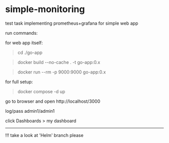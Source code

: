 # simple-monitoring
test task implementing prometheus+grafana for simple web app


run commands: 

for web app itself:
> cd ./go-app

> docker build --no-cache . -t go-app:0.x

> docker run --rm -p 9000:9000 go-app:0.x

for full setup:
> docker compose -d up

go to browser and open
http://localhost/3000

log/pass admin1/admin1

click Dashboards > my dashboard

------
!!! take a look at 'Helm' branch please